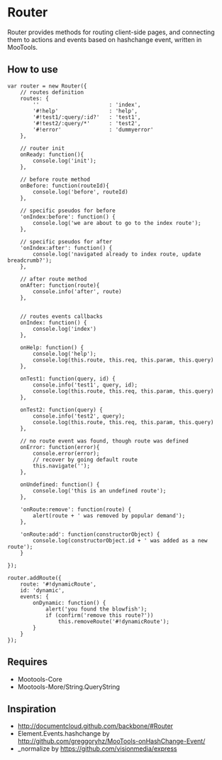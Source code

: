 Router
===========

Router provides methods for routing client-side pages, and connecting them to actions and events based on hashchange event, written in MooTools.

How to use
----------

	var router = new Router({
        // routes definition
        routes: {
            ''						: 'index',
            '#!help'				: 'help',
            '#!test1/:query/:id?'	: 'test1',
            '#!test2/:query/*'		: 'test2',
            '#!error'               : 'dummyerror'
        },

        // router init
        onReady: function(){
            console.log('init');
        },

        // before route method
        onBefore: function(routeId){
            console.log('before', routeId)
        },

        // specific pseudos for before
        'onIndex:before': function() {
            console.log('we are about to go to the index route');
        },

        // specific pseudos for after
        'onIndex:after': function() {
            console.log('navigated already to index route, update breadcrumb?');
        },

        // after route method
        onAfter: function(route){
            console.info('after', route)
        },


        // routes events callbacks
        onIndex: function() {
            console.log('index')
        },

        onHelp: function() {
            console.log('help');
            console.log(this.route, this.req, this.param, this.query)
        },

        onTest1: function(query, id) {
            console.info('test1', query, id);
            console.log(this.route, this.req, this.param, this.query)
        },

        onTest2: function(query) {
            console.info('test2', query);
            console.log(this.route, this.req, this.param, this.query)
        },

        // no route event was found, though route was defined
        onError: function(error){
            console.error(error);
            // recover by going default route
            this.navigate('');
        },

        onUndefined: function() {
            console.log('this is an undefined route');
        },

        'onRoute:remove': function(route) {
            alert(route + ' was removed by popular demand');
        },

        'onRoute:add': function(constructorObject) {
            console.log(constructorObject.id + ' was added as a new route');
        }

    });

    router.addRoute({
        route: '#!dynamicRoute',
        id: 'dynamic',
        events: {
            onDynamic: function() {
                alert('you found the blowfish');
                if (confirm('remove this route?'))
                    this.removeRoute('#!dynamicRoute');
            }
        }
    });

Requires
-----------------
 * Mootools-Core
 * Mootools-More/String.QueryString

Inspiration
-----------------
 * http://documentcloud.github.com/backbone/#Router
 * Element.Events.hashchange by http://github.com/greggoryhz/MooTools-onHashChange-Event/
 * _normalize by https://github.com/visionmedia/express
